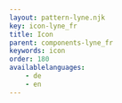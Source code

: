 ```yaml
---
layout: pattern-lyne.njk
key: icon-lyne_fr
title: Icon
parent: components-lyne_fr
keywords: icon
order: 180
availablelanguages: 
    - de
    - en
---
```

